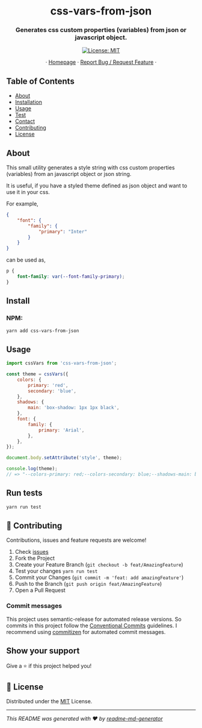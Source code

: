 <h1 align="center">css-vars-from-json</h1>
<h3 align="center">Generates css custom properties (variables) from json or javascript object.</h3>
<p align="center">
  <a href="https://github.com/TimoBechtel/css-vars-from-json/blob/main/LICENSE" target="_blank">
    <img alt="License: MIT" src="https://img.shields.io/badge/License-MIT-yellow.svg" />
  </a>
</p>
<p align="center">
  ·
  <a href="https://github.com/TimoBechtel/css-vars-from-json">Homepage</a>
  ·
  <a href="https://github.com/TimoBechtel/css-vars-from-json/issues">Report Bug / Request Feature</a>
  ·
</p>

## Table of Contents

- [About](#About)
- [Installation](#Install)
- [Usage](#Usage)
- [Test](#run-tests)
- [Contact](#contact)
- [Contributing](#Contributing)
- [License](#license)

## About

This small utility generates a style string with css custom properties (variables) from an javascript object or json string.

It is useful, if you have a styled theme defined as json object and want to use it in your css.

For example,

```json
{
	"font": {
		"family": {
			"primary": "Inter"
		}
	}
}
```

can be used as,

```css
p {
	font-family: var(--font-family-primary);
}
```

## Install

### NPM:

```sh
yarn add css-vars-from-json
```

## Usage

```js
import cssVars from 'css-vars-from-json';

const theme = cssVars({
	colors: {
		primary: 'red',
		secondary: 'blue',
	},
	shadows: {
		main: 'box-shadow: 1px 1px black',
	},
	font: {
		family: {
			primary: 'Arial',
		},
	},
});

document.body.setAttribute('style', theme);

console.log(theme);
// => "--colors-primary: red;--colors-secondary: blue;--shadows-main: box-shadow: 1px 1px black;--font-family-primary: Arial;"
```

## Run tests

```sh
yarn run test
```

## 🤝 Contributing

Contributions, issues and feature requests are welcome!<br />

1. Check [issues](https://github.com/TimoBechtel/css-vars-from-json/issues)
1. Fork the Project
1. Create your Feature Branch (`git checkout -b feat/AmazingFeature`)
1. Test your changes `yarn run test`
1. Commit your Changes (`git commit -m 'feat: add amazingFeature'`)
1. Push to the Branch (`git push origin feat/AmazingFeature`)
1. Open a Pull Request

### Commit messages

This project uses semantic-release for automated release versions. So commits in this project follow the [Conventional Commits](https://www.conventionalcommits.org/en/v1.0.0-beta.2/) guidelines. I recommend using [commitizen](https://github.com/commitizen/cz-cli) for automated commit messages.

## Show your support

Give a ⭐️ if this project helped you!

## 📝 License

Distributed under the [MIT](https://github.com/TimoBechtel/css-vars-from-json/blob/main/LICENSE) License.

---

_This README was generated with ❤️ by [readme-md-generator](https://github.com/kefranabg/readme-md-generator)_
